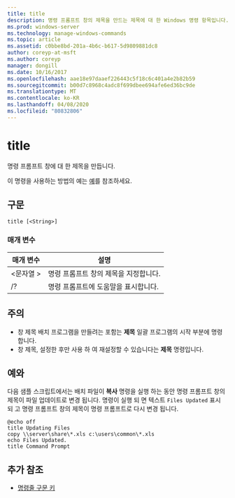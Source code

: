 ```yaml
---
title: title
description: 명령 프롬프트 창의 제목을 만드는 제목에 대 한 Windows 명령 항목입니다.
ms.prod: windows-server
ms.technology: manage-windows-commands
ms.topic: article
ms.assetid: c0bbe8bd-201a-4b6c-b617-5d9809881dc8
author: coreyp-at-msft
ms.author: coreyp
manager: dongill
ms.date: 10/16/2017
ms.openlocfilehash: aae18e97daaef226443c5f18c6c401a4e2b82b59
ms.sourcegitcommit: b00d7c8968c4adc8f699dbee694afe6ed36bc9de
ms.translationtype: MT
ms.contentlocale: ko-KR
ms.lasthandoff: 04/08/2020
ms.locfileid: "80832806"
---
```

# <a name="title"></a>title

명령 프롬프트 창에 대 한 제목을 만듭니다.

이 명령을 사용하는 방법의 예는 [예](#BKMK_examples)를 참조하세요.

## <a name="syntax"></a>구문

```
title [<String>]
```

### <a name="parameters"></a>매개 변수

|매개 변수|설명|
|---------|-----------|
|\<문자열 >|명령 프롬프트 창의 제목을 지정합니다.|
|/?|명령 프롬프트에 도움말을 표시합니다.|

## <a name="remarks"></a>주의

-   창 제목 배치 프로그램을 만들려는 포함는 **제목** 일괄 프로그램의 시작 부분에 명령 합니다.
-   창 제목, 설정한 후만 사용 하 여 재설정할 수 있습니다는 **제목** 명령입니다.

## <a name="examples"></a><a name=BKMK_examples></a>예와

다음 샘플 스크립트에서는 배치 파일이 **복사** 명령을 실행 하는 동안 명령 프롬프트 창의 제목이 파일 업데이트로 변경 됩니다. 명령이 실행 되 면 텍스트 `Files Updated` 표시 되 고 명령 프롬프트 창의 제목이 명령 프롬프트로 다시 변경 됩니다.
```
@echo off
title Updating Files
copy \\server\share\*.xls c:\users\common\*.xls
echo Files Updated.
title Command Prompt
```

## <a name="additional-references"></a>추가 참조

- [명령줄 구문 키](command-line-syntax-key.md)